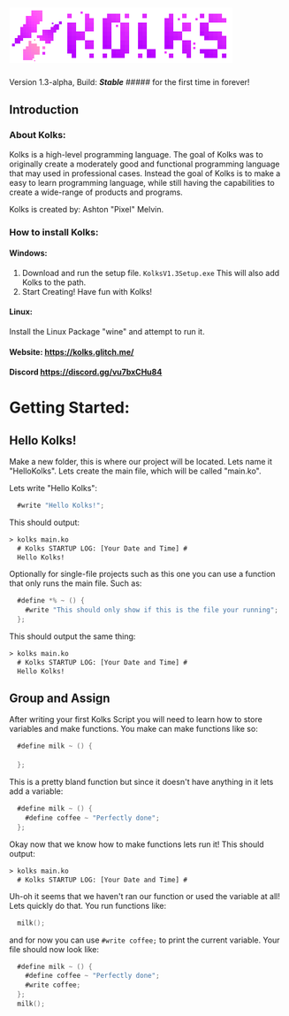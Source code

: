 # ![Kolks Logo](/kolks_full.png "Kolks Logo")

Version 1.3-alpha, Build: ***Stable*** ##### for the first time in forever!

## Introduction
### About Kolks:
Kolks is a high-level programming language. The goal of Kolks was to originally create a moderately good and functional programming language that may used in professional cases. Instead the goal of Kolks is to make a easy to learn programming language, while still having the capabilities to create a wide-range of products and programs.

Kolks is created by: Ashton "Pixel" Melvin.

### How to install Kolks:
#### Windows:
1. Download and run the setup file. ``KolksV1.3Setup.exe`` This will also add Kolks to the path.  
2. Start Creating! Have fun with Kolks!

#### Linux:
Install the Linux Package "wine" and attempt to run it.

#### Website: https://kolks.glitch.me/
#### Discord https://discord.gg/vu7bxCHu84 

# Getting Started:
## Hello Kolks!
Make a new folder, this is where our project will be located. Lets name it "HelloKolks". Lets create the main file, which will be called "main.ko".

Lets write "Hello Kolks":
```objectivec
  #write "Hello Kolks!";
```

This should output:
```log
> kolks main.ko
  # Kolks STARTUP LOG: [Your Date and Time] #
  Hello Kolks!
```

Optionally for single-file projects such as this one you can use a function that only runs the main file. Such as:
```objectivec
  #define *% ~ () {
    #write "This should only show if this is the file your running";
  };
```

This should output the same thing:
```log
> kolks main.ko
  # Kolks STARTUP LOG: [Your Date and Time] #
  Hello Kolks!
```

## Group and Assign
After writing your first Kolks Script you will need to learn how to store variables and make functions.
You make can make functions like so:
```objectivec
  #define milk ~ () {
    
  };
```

This is a pretty bland function but since it doesn't have anything in it lets add a variable:
```objectivec
  #define milk ~ () {
    #define coffee ~ "Perfectly done";
  };
```

Okay now that we know how to make functions lets run it!
This should output:
```log
> kolks main.ko
  # Kolks STARTUP LOG: [Your Date and Time] #
```

Uh-oh it seems that we haven't ran our function or used the variable at all! Lets quickly do that.
You run functions like:
```objectivec
  milk();
```

and for now you can use `#write coffee;` to print the current variable.
Your file should now look like:
```objectivec
  #define milk ~ () {
    #define coffee ~ "Perfectly done";
    #write coffee;
  };
  milk();
```
